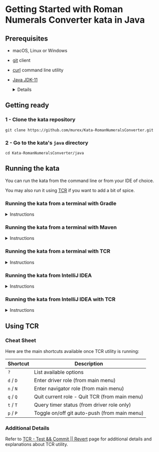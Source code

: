 # Getting Started with Roman Numerals Converter kata in Java

## Prerequisites

- macOS, Linux or Windows
- [git](https://git-scm.com/) client
- [curl](https://curl.se/download.html) command line utility
- [Java JDK-11](https://www.oracle.com/java/technologies/javase-downloads.html#JDK11)
  <details><summary>Details</summary>

  The source code of this project is compatible with Java-11 and above.
  Remember to update the java version in the kata's [pom.xml](pom.xml)
  and/or [build.gradle](build.gradle) if you're planning to use a different version.

  </details>

## Getting ready

### 1 - Clone the kata repository
```shell
git clone https://github.com/murex/Kata-RomanNumeralsConverter.git
```
### 2 - Go to the kata's `java` directory
```shell
cd Kata-RomanNumeralsConverter/java
```

## Running the kata

You can run the kata from the command line or from your IDE of choice.

You may also run it using [TCR](../tcr/TCR.md) if you want to add a bit of spice.

### Running the kata from a terminal with Gradle
<details><summary>Instructions</summary>

> ***Reminder***: the command below should be run from [Kata-RomanNumeralsConverter/java]() directory

The kata comes with Gradle wrapper pre-installed. Just type the following to run it.
```shell
./gradlew clean test
```
</details>

### Running the kata from a terminal with Maven
<details><summary>Instructions</summary>

> ***Reminder***: the command below should be run from [Kata-RomanNumeralsConverter/java]() directory

The kata comes with Maven wrapper pre-installed. Just type the following to run it.
```shell
./mvnw clean test
```
</details>

### Running the kata from a terminal with TCR
<details><summary>Instructions</summary>

> ***Note to Windows users***
> 
> Use a **git bash** terminal for running the command below.
> _Windows CMD and PowerShell are not supported_

Type the following to start TCR:
```shell
./tcrw
```
Refer to `Using TCR` section at the end of this document for additional
details about TCR and available options.
</details>

### Running the kata from IntelliJ IDEA
<details><summary>Instructions</summary>

Open Intellij IDEA and select:

`File` > `Open` > `Kata-RomanNumeralsConverter` > `java`

After loading the project into IntelliJ, you can build the project
using either the Maven or Gradle built-in build tools.

Run all the tests in the [RomanNumeralsTest](./src/test/java/com/murex/RomanNumeralsTest.java)
class.

The "**Run**" tool window should display all the executed tests.

</details>

### Running the kata from IntelliJ IDEA with TCR
<details><summary>Instructions</summary>

TCR is provided as a command line utility running in a terminal.
You can run it from IntelliJ IDEA directly, through leveraging on its built-in terminal.

#### 1. Open the kata

Open Intellij IDEA and select:

`File` > `Open` > `Kata-RomanNumeralsConverter` > `java`

#### 2. Turn off auto-save

TCR is constantly watching the filesystem for changes.
For this reason you need to turn off Intellij IDEA's auto-save in order for it to behave as expected.

`File` > `Settings` > `Appearance & Behavior` > `System Settings`

Under `Autosave` section, uncheck the 2 following options:

- Save files if the IDE is idle for ___ seconds
- Save files when switching to a different application or a built-in terminal

#### 3. Configure the built-in terminal to run git bash

> ***Windows Only***
>
> Skip this step if you're on macOS or Linux

Intellij IDEA for Windows is usually set up to run PowerShell by default in its built-in terminal.
TCR does not run in PowerShell.

`File` > `Settings` > `Tools` > `Terminal`

Under `Application Settings` section, set the `Shell path` to `C:\Program Files\Git\bin\bash.exe`

The above path is for a default git installation location. You may need to adjust it in case you have installed git at a
different location.

#### 4. Open a built-in terminal

`View` > `Tool Windows` > `Terminal`

#### 5. Launch TCR

> ***Reminder***: the command below should be run from [Kata-RomanNumeralsConverter/java]() directory

From the built-in terminal:

```shell
./tcrw
```
Refer to `Using TCR` section at the end of this document for additional
details about TCR and available options.

</details>

## Using TCR

### Cheat Sheet

Here are the main shortcuts available once TCR utility is running:

| Shortcut | Description |
| --- | --- |
| `?` | List available options
| `d` / `D` | Enter driver role (from main menu) |
| `n` / `N` | Enter navigator role (from main menu) |
| `q` / `Q` | Quit current role - Quit TCR (from main menu) |
| `t` / `T` | Query timer status (from driver role only) |
| `p` / `P` | Toggle on/off git auto-push (from main menu) |

### Additional Details

Refer to [TCR - Test && Commit || Revert](../tcr/TCR.md) page
for additional details and explanations about TCR utility.







